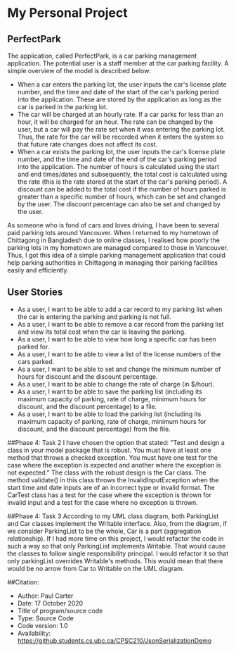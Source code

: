 # My Personal Project

## PerfectPark

The application, called PerfectPark, is a car parking management application. 
The potential user is a staff member at the car parking facility. A simple overview of the model is described below:
- When a car enters the parking lot, the user inputs the car's license plate number, and
the time and date of the start of the car's parking period into the application. 
These are stored by the application as long as the car is parked in the parking lot.
- The car will be charged at an hourly rate. If a car parks for less than an hour,
it will be charged for an hour.
The rate can be changed by the user, 
but a car will pay the rate set when it was entering the parking lot. 
Thus, the rate for the car will be recorded when it enters the system 
so that future rate changes does not affect its cost.
- When a car exists the parking lot, the user inputs the car's license plate number, and 
the time and date of the end of the car's parking period into the application.
The number of hours is calculated using the start and end times/dates and subsequently, 
the total cost is calculated using the rate (this is the rate stored at the start of the car's parking period).
A discount can be added to the total cost if the number of hours parked 
is greater than a specific number of hours, which can be set and changed by the user. 
The discount percentage can also be set and changed by the user.  

As someone who is fond of cars and loves driving, I have been to several paid parking lots around Vancouver. 
When I returned to my hometown of Chittagong in Bangladesh due to online classes, 
I realised how poorly the parking lots in my hometown are managed compared to those in Vancouver. 
Thus, I got this idea of a simple parking management application that could help parking 
authorities in Chittagong in managing their parking facilities easily and efficiently.

## User Stories

- As a user, I want to be able to add a car record to my parking list when the car is entering the parking 
and parking is not full.
- As a user, I want to be able to remove a car record from the parking list 
and view its total cost when the car is leaving the parking.
- As a user, I want to be able to view how long a specific car has been parked for.
- As a user, I want to be able to view a list of the license numbers of the cars parked. 
- As a user, I want to be able to set and change the minimum number of hours for discount and the discount percentage.
- As a user, I want to be able to change the rate of charge (in $/hour).
- As a user, I want to be able to save the parking list (including its maximum capacity of parking, rate of charge, minimum
hours for discount, and the discount percentage) to a file. 
- As a user, I want to be able to load the parking list (including its maximum capacity of parking, rate of charge, minimum 
hours for discount, and the discount percentage) from the file. 

##Phase 4: Task 2
I have chosen the option that stated:
"Test and design a class in your model package that is robust.  You must have at least one method that throws a checked 
exception.  You must have one test for the case where the exception is expected and another where the exception 
is not expected."
The class with the robust design is the Car class. The method validate() in this class throws the InvalidInputException
when the start time and date inputs are of an incorrect type or invalid format. The CarTest class has a test for the 
case where the exception is thrown for invalid input and a test for the case where no exception is thrown. 

##Phase 4: Task 3
According to my UML class diagram, both ParkingList and Car classes implement the Writable interface. Also, from the 
diagram, if we consider ParkingList to be the whole, Car is a part (aggregation relationship). If I had more time on 
this project, I would refactor the code in such a way so that only ParkingList implements Writable. That would cause the
classes to follow single responsibility principal. I would refactor it so that only parkingList overrides Writable's 
methods. This would mean that there would be no arrow from Car to Writable on the UML diagram. 

##Citation:
- Author: Paul Carter 
- Date: 17 October 2020
- Title of program/source code
- Type: Source Code
- Code version: 1.0
- Availability: https://github.students.cs.ubc.ca/CPSC210/JsonSerializationDemo 

